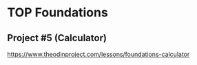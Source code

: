 # TOP Foundations
## Project #5 (Calculator)

https://www.theodinproject.com/lessons/foundations-calculator
